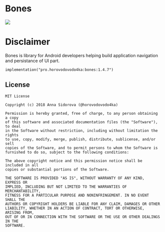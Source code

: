 # Bones
[![](https://jitpack.io/v/horovodovodo4ka/bones.svg)](https://jitpack.io/#horovodovodo4ka/bones)

# Disclaimer
Bones is library for Android developers helping build application navigation and persistance of UI part. 
```
implementation("pro.horovodovodo4ka:bones:1.4.7")
```

## License
```
MIT License

Copyright (c) 2018 Anna Sidorova (@horovodovodo4ka)

Permission is hereby granted, free of charge, to any person obtaining a copy
of this software and associated documentation files (the "Software"), to deal
in the Software without restriction, including without limitation the rights
to use, copy, modify, merge, publish, distribute, sublicense, and/or sell
copies of the Software, and to permit persons to whom the Software is
furnished to do so, subject to the following conditions:

The above copyright notice and this permission notice shall be included in all
copies or substantial portions of the Software.

THE SOFTWARE IS PROVIDED "AS IS", WITHOUT WARRANTY OF ANY KIND, EXPRESS OR
IMPLIED, INCLUDING BUT NOT LIMITED TO THE WARRANTIES OF MERCHANTABILITY,
FITNESS FOR A PARTICULAR PURPOSE AND NONINFRINGEMENT. IN NO EVENT SHALL THE
AUTHORS OR COPYRIGHT HOLDERS BE LIABLE FOR ANY CLAIM, DAMAGES OR OTHER
LIABILITY, WHETHER IN AN ACTION OF CONTRACT, TORT OR OTHERWISE, ARISING FROM,
OUT OF OR IN CONNECTION WITH THE SOFTWARE OR THE USE OR OTHER DEALINGS IN THE
SOFTWARE.
```
